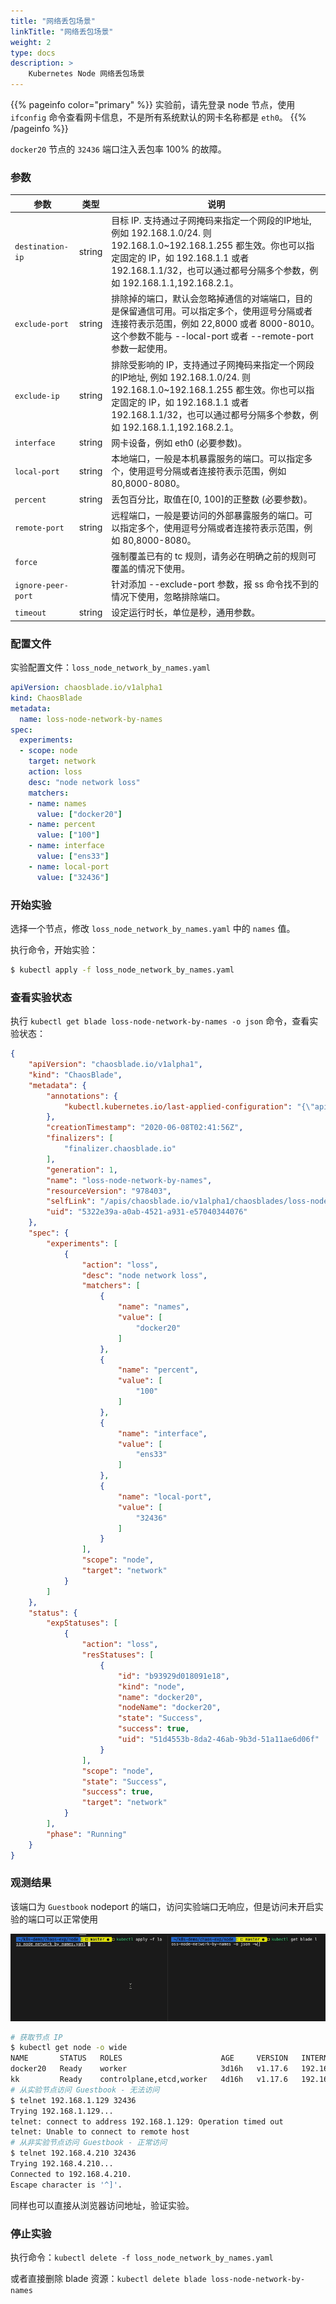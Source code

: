```yaml
---
title: "网络丢包场景"
linkTitle: "网络丢包场景"
weight: 2
type: docs
description: > 
    Kubernetes Node 网络丢包场景
---
```

{{% pageinfo color="primary" %}}
实验前，请先登录 node 节点，使用 `ifconfig` 命令查看网卡信息，不是所有系统默认的网卡名称都是 `eth0`。
{{% /pageinfo %}}

`docker20` 节点的 `32436` 端口注入丢包率 100% 的故障。

### 参数

| 参数 | 类型 | 说明 |
| --- | --- | --- |
| `destination-ip` | string | 目标 IP. 支持通过子网掩码来指定一个网段的IP地址, 例如 192.168.1.0/24. 则 192.168.1.0~192.168.1.255 都生效。你也可以指定固定的 IP，如 192.168.1.1 或者 192.168.1.1/32，也可以通过都号分隔多个参数，例如 192.168.1.1,192.168.2.1。 |
| `exclude-port` | string | 排除掉的端口，默认会忽略掉通信的对端端口，目的是保留通信可用。可以指定多个，使用逗号分隔或者连接符表示范围，例如 22,8000 或者 8000-8010。 这个参数不能与 --local-port 或者 --remote-port 参数一起使用。 |
| `exclude-ip` | string | 排除受影响的 IP，支持通过子网掩码来指定一个网段的IP地址, 例如 192.168.1.0/24. 则 192.168.1.0~192.168.1.255 都生效。你也可以指定固定的 IP，如 192.168.1.1 或者 192.168.1.1/32，也可以通过都号分隔多个参数，例如 192.168.1.1,192.168.2.1。 |
| `interface` | string | 网卡设备，例如 eth0 (必要参数)。 |
| `local-port` | string | 本地端口，一般是本机暴露服务的端口。可以指定多个，使用逗号分隔或者连接符表示范围，例如 80,8000-8080。 |
| `percent` | string | 丢包百分比，取值在[0, 100]的正整数 (必要参数)。 |
| `remote-port` | string | 远程端口，一般是要访问的外部暴露服务的端口。可以指定多个，使用逗号分隔或者连接符表示范围，例如 80,8000-8080。 |
| `force` |  | 强制覆盖已有的 tc 规则，请务必在明确之前的规则可覆盖的情况下使用。 |
| `ignore-peer-port` |  | 针对添加 --exclude-port 参数，报 ss 命令找不到的情况下使用，忽略排除端口。 |
| `timeout` | string | 设定运行时长，单位是秒，通用参数。 |

### 配置文件

实验配置文件：`loss_node_network_by_names.yaml`

```yaml
apiVersion: chaosblade.io/v1alpha1
kind: ChaosBlade
metadata:
  name: loss-node-network-by-names
spec:
  experiments:
  - scope: node
    target: network
    action: loss
    desc: "node network loss"
    matchers:
    - name: names
      value: ["docker20"]
    - name: percent
      value: ["100"]
    - name: interface
      value: ["ens33"]
    - name: local-port
      value: ["32436"]
```

### 开始实验

选择一个节点，修改 `loss_node_network_by_names.yaml` 中的 `names` 值。

执行命令，开始实验：

```bash
$ kubectl apply -f loss_node_network_by_names.yaml
```

### 查看实验状态

执行 `kubectl get blade loss-node-network-by-names -o json` 命令，查看实验状态：

```json
{
    "apiVersion": "chaosblade.io/v1alpha1",
    "kind": "ChaosBlade",
    "metadata": {
        "annotations": {
            "kubectl.kubernetes.io/last-applied-configuration": "{\"apiVersion\":\"chaosblade.io/v1alpha1\",\"kind\":\"ChaosBlade\",\"metadata\":{\"annotations\":{},\"name\":\"loss-node-network-by-names\"},\"spec\":{\"experiments\":[{\"action\":\"loss\",\"desc\":\"node network loss\",\"matchers\":[{\"name\":\"names\",\"value\":[\"docker20\"]},{\"name\":\"percent\",\"value\":[\"100\"]},{\"name\":\"interface\",\"value\":[\"ens33\"]},{\"name\":\"local-port\",\"value\":[\"32436\"]}],\"scope\":\"node\",\"target\":\"network\"}]}}\n"
        },
        "creationTimestamp": "2020-06-08T02:41:56Z",
        "finalizers": [
            "finalizer.chaosblade.io"
        ],
        "generation": 1,
        "name": "loss-node-network-by-names",
        "resourceVersion": "978403",
        "selfLink": "/apis/chaosblade.io/v1alpha1/chaosblades/loss-node-network-by-names",
        "uid": "5322e39a-a0ab-4521-a931-e57040344076"
    },
    "spec": {
        "experiments": [
            {
                "action": "loss",
                "desc": "node network loss",
                "matchers": [
                    {
                        "name": "names",
                        "value": [
                            "docker20"
                        ]
                    },
                    {
                        "name": "percent",
                        "value": [
                            "100"
                        ]
                    },
                    {
                        "name": "interface",
                        "value": [
                            "ens33"
                        ]
                    },
                    {
                        "name": "local-port",
                        "value": [
                            "32436"
                        ]
                    }
                ],
                "scope": "node",
                "target": "network"
            }
        ]
    },
    "status": {
        "expStatuses": [
            {
                "action": "loss",
                "resStatuses": [
                    {
                        "id": "b93929d018091e18",
                        "kind": "node",
                        "name": "docker20",
                        "nodeName": "docker20",
                        "state": "Success",
                        "success": true,
                        "uid": "51d4553b-8da2-46ab-9b3d-51a11ae6d06f"
                    }
                ],
                "scope": "node",
                "state": "Success",
                "success": true,
                "target": "network"
            }
        ],
        "phase": "Running"
    }
}
```

### 观测结果

该端口为 `Guestbook` nodeport 的端口，访问实验端口无响应，但是访问未开启实验的端口可以正常使用

![](https://github.com/sunny0826/chaosblade-operator-experiment/raw/master/static/loss-node-network.gif)

```bash
# 获取节点 IP
$ kubectl get node -o wide
NAME       STATUS   ROLES                      AGE     VERSION   INTERNAL-IP     EXTERNAL-IP   OS-IMAGE             KERNEL-VERSION       CONTAINER-RUNTIME
docker20   Ready    worker                     3d16h   v1.17.6   192.168.1.129   <none>        Ubuntu 18.04.4 LTS   4.15.0-101-generic   docker://19.3.11
kk         Ready    controlplane,etcd,worker   4d16h   v1.17.6   192.168.4.210   <none>        Ubuntu 18.04.4 LTS   4.15.0-101-generic   docker://19.3.11
# 从实验节点访问 Guestbook - 无法访问
$ telnet 192.168.1.129 32436
Trying 192.168.1.129...
telnet: connect to address 192.168.1.129: Operation timed out
telnet: Unable to connect to remote host
# 从非实验节点访问 Guestbook - 正常访问
$ telnet 192.168.4.210 32436
Trying 192.168.4.210...
Connected to 192.168.4.210.
Escape character is '^]'.
```

同样也可以直接从浏览器访问地址，验证实验。

### 停止实验

执行命令：`kubectl delete -f loss_node_network_by_names.yaml`

或者直接删除 blade 资源：`kubectl delete blade loss-node-network-by-names`
